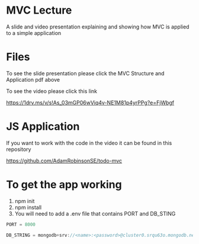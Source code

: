 # MVC Lecture 
A slide and video presentation explaining and showing how MVC is applied to a simple application

# Files
To see the slide presentation please click the MVC Structure and Application pdf above

To see the video please click this link

https://1drv.ms/v/s!As_03mGP06wViq4v-NE1M81p4yrPPg?e=FjWbgf

# JS Application

If you want to work with the code in the video it can be found in this repository

https://github.com/AdamRobinsonSE/todo-mvc

# To get the app working

1. npm init
2. npm install
3. You will need to add a .env file that contains PORT and DB_STING
```js
PORT = 8000

DB_STRING = mongodb+srv://<name>:<password>@cluster0.srqu63o.mongodb.net/?retryWrites=true&w=majority
```


